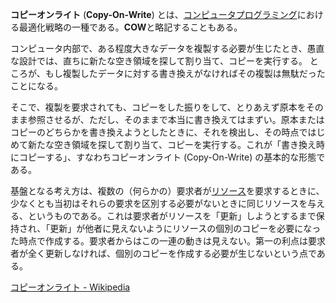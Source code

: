 **コピーオンライト** (**Copy-On-Write**) とは、[コンピュータプログラミング](https://ja.wikipedia.org/wiki/%E3%83%97%E3%83%AD%E3%82%B0%E3%83%A9%E3%83%9F%E3%83%B3%E3%82%B0_(%E3%82%B3%E3%83%B3%E3%83%94%E3%83%A5%E3%83%BC%E3%82%BF) "プログラミング (コンピュータ)")における最適化戦略の一種である。**COW**と略記することもある。

コンピュータ内部で、ある程度大きなデータを複製する必要が生じたとき、愚直な設計では、直ちに新たな空き領域を探して割り当て、コピーを実行する。 ところが、もし複製したデータに対する書き換えがなければその複製は無駄だったことになる。

そこで、複製を要求されても、コピーをした振りをして、とりあえず原本をそのまま参照させるが、ただし、そのままで本当に書き換えてはまずい。原本またはコピーのどちらかを書き換えようとしたときに、それを検出し、その時点ではじめて新たな空き領域を探して割り当て、コピーを実行する。これが「書き換え時にコピーする」、すなわちコピーオンライト (Copy-On-Write) の基本的な形態である。

基盤となる考え方は、複数の（何らかの）要求者が[リソース](https://ja.wikipedia.org/wiki/%E3%83%AA%E3%82%BD%E3%83%BC%E3%82%B9 "リソース")を要求するときに、少なくとも当初はそれらの要求を区別する必要がないときに同じリソースを与える、というものである。これは要求者がリソースを「更新」しようとするまで保持され、「更新」が他者に見えないようにリソースの個別のコピーを必要になった時点で作成する。要求者からはこの一連の動きは見えない。第一の利点は要求者が全く更新しなければ、個別のコピーを作成する必要が生じないという点である。

[コピーオンライト - Wikipedia](https://ja.wikipedia.org/wiki/%E3%82%B3%E3%83%94%E3%83%BC%E3%82%AA%E3%83%B3%E3%83%A9%E3%82%A4%E3%83%88)